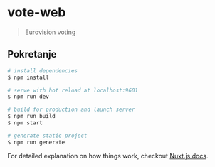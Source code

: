# vote-web

> Eurovision voting

## Pokretanje

``` bash
# install dependencies
$ npm install

# serve with hot reload at localhost:9601
$ npm run dev

# build for production and launch server
$ npm run build
$ npm start

# generate static project
$ npm run generate
```

For detailed explanation on how things work, checkout [Nuxt.js docs](https://nuxtjs.org).
